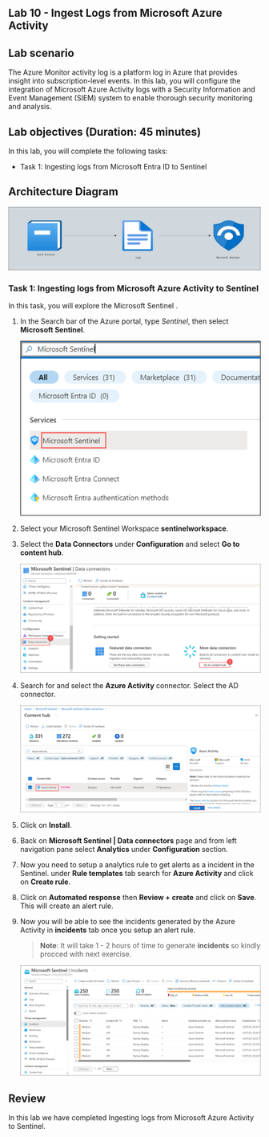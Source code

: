 ## Lab 10 - Ingest Logs from Microsoft Azure Activity

## Lab scenario

The Azure Monitor activity log is a platform log in Azure that provides insight into subscription-level events. In this lab, you will configure the integration of Microsoft Azure Activity logs with a Security Information and Event Management (SIEM) system to enable thorough security monitoring and analysis.

## Lab objectives (Duration: 45 minutes)
In this lab, you will complete the following tasks:
- Task 1: Ingesting logs from Microsoft Entra ID to Sentinel

## Architecture Diagram

   ![](../media/Lab-10%20arch.JPG)

### Task 1: Ingesting logs from Microsoft Azure Activity to Sentinel 

In this task, you will explore the Microsoft Sentinel .

1. In the Search bar of the Azure portal, type *Sentinel*, then select **Microsoft Sentinel**.

     ![Picture 1](../media/image_7.png)

1. Select your Microsoft Sentinel Workspace **sentinelworkspace**.

1. Select the **Data Connectors** under **Configuration** and select **Go to content hub**.

    ![Picture 1](../media/image_34.png)

1. Search for and select the **Azure Activity** connector. Select the AD connector.

   ![Picture 1](../media/image_32.png)

1. Click on **Install**.

1. Back on **Microsoft Sentinel | Data connectors** page and from left navigation pane select **Analytics** under **Configuration** section.

1. Now you need to setup a analytics rule to get alerts as a incident in the Sentinel. under **Rule templates** tab search for **Azure Activity** and click on **Create rule**.
   
1. Click on **Automated response** then **Review + create** and click on **Save**. This will create an alert rule.
   
1. Now you will be able to see the incidents generated by the Azure Activity in **incidents** tab once you setup an alert rule.
   >**Note**: It will take 1 - 2 hours of time to generate **incidents** so kindly procced with next exercise.  

   ![Picture 1](../media/image_54.png) 

## Review
In this lab we have completed Ingesting logs from Microsoft Azure Activity to Sentinel.
